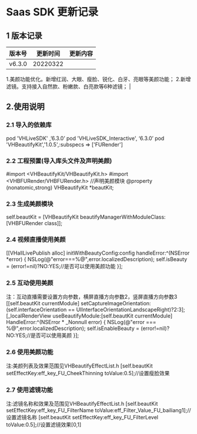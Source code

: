 # Saas SDK 更新记录
## 1 版本记录

| 版本号       | 更新时间 | 更新内容                                                     |
| ------------ | -------- | ------------------------------------------------------------ |
| v6.3.0       | 20220322 | 
1.美颜功能优化。新增红润、大眼、瘦脸、锐化、白牙、亮眼等美颜功能；
2.新增滤镜。支持接入自然款、粉嫩款、白亮款等6种滤镜；                          |
      
## 2.使用说明
### 2.1 导入的依赖库
pod  'VHLiveSDK' ,’6.3.0’
pod  'VHLiveSDK_Interactive', ‘6.3.0’
pod 'VHBeautifyKit','1.0.5',:subspecs => ['FURender']

### 2.2 工程预置(导入库头文件及声明美颜)
#import <VHBeautifyKit/VHBeautifyKit.h>
#import <VHBFURender/VHBFURender.h>
//声明美颜模块
@property (nonatomic,strong) VHBeautifyKit *beautKit;
### 2.3 生成美颜模块
self.beautKit = [VHBeautifyKit beautifyManagerWithModuleClass:[VHBFURender class]];
### 2.4 视频直播使用美颜
[[VHallLivePublish alloc] initWithBeautyConfig:config handleError:^(NSError *error) {
            NSLog(@"error===%@",error.localizedDescription);
            self.isBeauty = (error!=nil)?NO:YES;//是否可以使用美颜功能
        }];
        
### 2.5 互动使用美颜
注：互动直播需要设置方向参数，横屏直播方向参数2，竖屏直播方向参数3
[[self.beautKit currentModule] setCaptureImageOrientation:(self.interfaceOrientation ==  UIInterfaceOrientationLandscapeRight)?2:3];
    [_localRenderView useBeautifyModule:[self.beautKit currentModule] 
HandleError:^(NSError * _Nonnull error) {
                NSLog(@"error === %@",error.localizedDescription);
                self.isEnableBeauty = (error!=nil)?NO:YES;//是否可以使用美颜
          }];
### 2.6 使用美颜功能
注:美颜列表及效果范围见VHBeautifyEffectList.h
[self.beautKit setEffectKey:eff_key_FU_CheekThinning toValue:0.5];//设置瘦脸效果
### 2.7 使用滤镜功能
注:滤镜名称和效果及范围见VHBeautifyEffectList.h
[self.beautKit setEffectKey:eff_key_FU_FilterName toValue:eff_Filter_Value_FU_bailiang1];//设置滤镜名称
 [self.beautKit setEffectKey:eff_key_FU_FilterLevel toValue:0.5];//设置滤镜效果[0,1]
